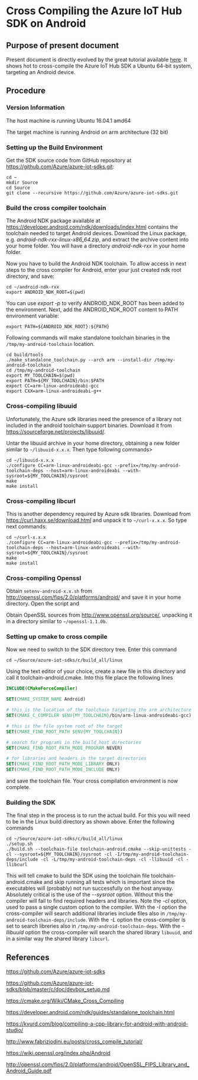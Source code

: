 # Cross Compiling the Azure IoT Hub SDK on Android
## Purpose of present document

Present document is directly evolved by the great tutorial available [here](SDK_cross_compile_example.md). It shows hot to cross-compile the Azure IoT Hub SDK a Ubuntu 64-bit system, targeting an Android device.

## Procedure

### Version Information

The host machine is running Ubuntu 16.04.1 amd64

The target machine is running Android on arm architecture (32 bit)

### Setting up the Build Environment

Get the SDK source code from GitHub repository at https://github.com/Azure/azure-iot-sdks.git:
```
cd ~
mkdir Source
cd Source
git clone --recursive https://github.com/Azure/azure-iot-sdks.git
```

### Build the cross compiler toolchain

The Android NDK package available at https://developer.android.com/ndk/downloads/index.html contains the toolchain needed to target Android devices. Download the Linux package, e.g. _android-ndk-rxx-linux-x86_64.zip_, and extract the archive content into your home folder. You will have a directory _android-ndk-rxx_ in your home folder.

Now you have to build the Android NDK toolchain. To allow access in next steps to the cross compiler for Android, enter your just created ndk root directory, and save:
```
cd ~/android-ndk-rxx
export ANDROID_NDK_ROOT=$(pwd)
```
You can use *export -p* to verify ANDROID\_NDK\_ROOT has been added to the environment. Next, add the ANDROID\_NDK\_ROOT content to PATH environment variable:
```
export PATH=${ANDROID_NDK_ROOT}:${PATH}
```
Following commands will make standalone toolchain binaries in the `/tmp/my-android-toolchain` location.
```
cd build/tools
./make_standalone_toolchain.py --arch arm --install-dir /tmp/my-android-toolchain
cd /tmp/my-android-toolchain
export MY_TOOLCHAIN=$(pwd)
export PATH=${MY_TOOLCHAIN}/bin:$PATH
export CC=arm-linux-androideabi-gcc
export CXX=arm-linux-androideabi-g++
```

### Cross-compiling libuuid

Unfortunately, the Azure sdk libraries need the presence of a library not included in the android toolchain support binaries. Download it from <https://sourceforge.net/projects/libuuid/>.

Untar the libuuid archive in your home directory, obtaining a new folder similar to `~/libuuid-x.x.x`. Then type following commands>

```
cd ~/libuuid-x.x.x
./configure CC=arm-linux-androideabi-gcc --prefix=/tmp/my-android-toolchain-deps --host=arm-linux-androideabi --with-sysroot=${MY_TOOLCHAIN}/sysroot
make
make install
```

### Cross-compiling libcurl

This is another dependency required by Azure sdk libraries. Download from <https://curl.haxx.se/download.html> and unpack it to `~/curl-x.x.x`. So type next commands:

```
cd ~/curl-x.x.x
./configure CC=arm-linux-androideabi-gcc --prefix=/tmp/my-android-toolchain-deps --host=arm-linux-androideabi --with-sysroot=${MY_TOOLCHAIN}/sysroot
make
make install
```

### Cross-compiling Openssl

Obtain `setenv-android-x.x.sh` from <http://openssl.com/fips/2.0/platforms/android/> and save it in your home directory. Open the script and 

Obtain OpenSSL sources from <http://www.openssl.org/source/>, unpacking it in a directory similar to `~/openssl-1.1.0b`.



### Setting up cmake to cross compile

Now we need to switch to the SDK directory tree. Enter this command
```
cd ~/Source/azure-iot-sdks/c/build_all/linux
```
Using the text editor of your choice, create a new file in this directory and call it toolchain-android.cmake. Into this file place the following lines

```cmake
INCLUDE(CMakeForceCompiler)

SET(CMAKE_SYSTEM_NAME Android)

# this is the location of the toolchain targeting the arm architecture
SET(CMAKE_C_COMPILER $ENV{MY_TOOLCHAIN}/bin/arm-linux-androideabi-gcc)

# this is the file system root of the target
SET(CMAKE_FIND_ROOT_PATH $ENV{MY_TOOLCHAIN})

# search for programs in the build host directories
SET(CMAKE_FIND_ROOT_PATH_MODE_PROGRAM NEVER)

# for libraries and headers in the target directories
SET(CMAKE_FIND_ROOT_PATH_MODE_LIBRARY ONLY)
SET(CMAKE_FIND_ROOT_PATH_MODE_INCLUDE ONLY)
```
and save the toolchain file. Your cross compilation environment is now complete.

### Building the SDK

The final step in the process is to run the actual build. For this you will need to be in the Linux build directory as shown above. Enter the following commands
```
cd ~/Source/azure-iot-sdks/c/build_all/linux
./setup.sh
./build.sh --toolchain-file toolchain-android.cmake --skip-unittests -cl --sysroot=${MY_TOOLCHAIN}/sysroot -cl -I/tmp/my-android-toolchain-deps/include -cl -L/tmp/my-android-toolchain-deps -cl -llibuuid -cl -llibcurl
```
This will tell cmake to build the SDK using the toolchain file toolchain-android.cmake and skip running all tests which is important since the executables will (probably) not run successfully on the host anyway. Absolutely critical is the use of the *--sysroot* option. Without this the compiler will fail to find required headers and libraries. Note the *-cl* option, used to pass a single custom option to the compiler. With the *-I* option the cross-compiler will search additional libraries include files also in `/tmp/my-android-toolchain-deps/include`. With the *-L* option the cross-compiler is set to search libreries also in `/tmp/my-android-toolchain-deps`. With the *-llibuuid* option the cross-compiler will search the shared library `libuuid`, and in a similar way the shared library `libcurl`.

## References

<https://github.com/Azure/azure-iot-sdks>

<https://github.com/Azure/azure-iot-sdks/blob/master/c/doc/devbox_setup.md>

<https://cmake.org/Wiki/CMake_Cross_Compiling>

<https://developer.android.com/ndk/guides/standalone_toolchain.html>

<https://kvurd.com/blog/compiling-a-cpp-library-for-android-with-android-studio/>

<http://www.fabriziodini.eu/posts/cross_compile_tutorial/>

<https://wiki.openssl.org/index.php/Android>

<http://openssl.com/fips/2.0/platforms/android/OpenSSL_FIPS_Library_and_Android_Guide.pdf>
